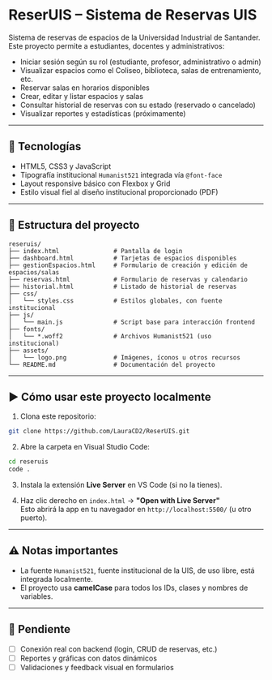 # ReserUIS – Sistema de Reservas UIS

Sistema de reservas de espacios de la Universidad Industrial de Santander. Este proyecto permite a estudiantes, docentes y administrativos:

- Iniciar sesión según su rol (estudiante, profesor, administrativo o admin)
- Visualizar espacios como el Coliseo, biblioteca, salas de entrenamiento, etc.
- Reservar salas en horarios disponibles
- Crear, editar y listar espacios y salas
- Consultar historial de reservas con su estado (reservado o cancelado)
- Visualizar reportes y estadísticas (próximamente)

---

## 🧩 Tecnologías

- HTML5, CSS3 y JavaScript
- Tipografía institucional `Humanist521` integrada vía `@font-face`
- Layout responsive básico con Flexbox y Grid
- Estilo visual fiel al diseño institucional proporcionado (PDF)

---

## 📁 Estructura del proyecto

```
reseruis/
├── index.html               # Pantalla de login
├── dashboard.html           # Tarjetas de espacios disponibles
├── gestionEspacios.html     # Formulario de creación y edición de espacios/salas
├── reservas.html            # Formulario de reservas y calendario
├── historial.html           # Listado de historial de reservas
├── css/
│   └── styles.css           # Estilos globales, con fuente institucional
├── js/
│   └── main.js              # Script base para interacción frontend
├── fonts/
│   └── *.woff2              # Archivos Humanist521 (uso institucional)
├── assets/
│   └── logo.png             # Imágenes, íconos u otros recursos
└── README.md                # Documentación del proyecto
```

---

## ▶️ Cómo usar este proyecto localmente

1. Clona este repositorio:
```bash
git clone https://github.com/LauraCD2/ReserUIS.git
```

2. Abre la carpeta en Visual Studio Code:
```bash
cd reseruis
code .
```

3. Instala la extensión **Live Server** en VS Code (si no la tienes).

4. Haz clic derecho en `index.html` → **"Open with Live Server"**  
   Esto abrirá la app en tu navegador en `http://localhost:5500/` (u otro puerto).

---

## ⚠️ Notas importantes

- La fuente `Humanist521`, fuente institucional de la UIS, de uso libre, está integrada localmente.
- El proyecto usa **camelCase** para todos los IDs, clases y nombres de variables.

---

## 🚧 Pendiente

- [ ] Conexión real con backend (login, CRUD de reservas, etc.)
- [ ] Reportes y gráficas con datos dinámicos
- [ ] Validaciones y feedback visual en formularios
